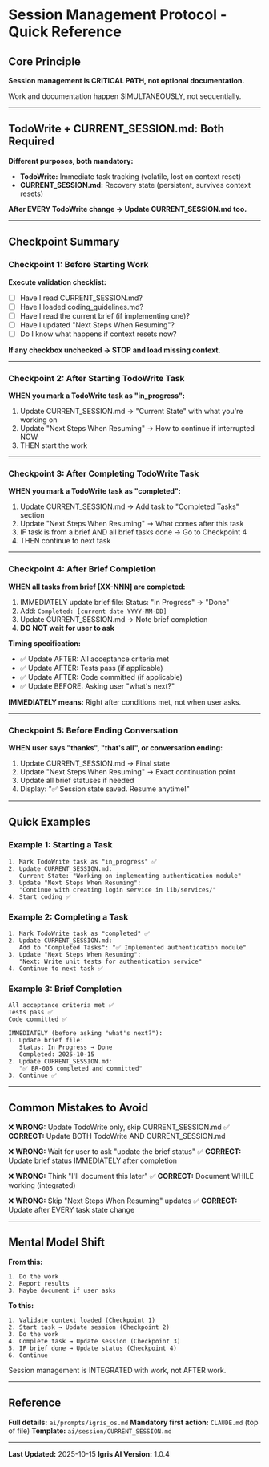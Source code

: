 # Session Management Protocol - Quick Reference

## Core Principle

**Session management is CRITICAL PATH, not optional documentation.**

Work and documentation happen SIMULTANEOUSLY, not sequentially.

---

## TodoWrite + CURRENT_SESSION.md: Both Required

**Different purposes, both mandatory:**

- **TodoWrite:** Immediate task tracking (volatile, lost on context reset)
- **CURRENT_SESSION.md:** Recovery state (persistent, survives context resets)

**After EVERY TodoWrite change → Update CURRENT_SESSION.md too.**

---

## Checkpoint Summary

### Checkpoint 1: Before Starting Work

**Execute validation checklist:**

- [ ] Have I read CURRENT_SESSION.md?
- [ ] Have I loaded coding_guidelines.md?
- [ ] Have I read the current brief (if implementing one)?
- [ ] Have I updated "Next Steps When Resuming"?
- [ ] Do I know what happens if context resets now?

**If any checkbox unchecked → STOP and load missing context.**

---

### Checkpoint 2: After Starting TodoWrite Task

**WHEN you mark a TodoWrite task as "in_progress":**

1. Update CURRENT_SESSION.md → "Current State" with what you're working on
2. Update "Next Steps When Resuming" → How to continue if interrupted NOW
3. THEN start the work

---

### Checkpoint 3: After Completing TodoWrite Task

**WHEN you mark a TodoWrite task as "completed":**

1. Update CURRENT_SESSION.md → Add task to "Completed Tasks" section
2. Update "Next Steps When Resuming" → What comes after this task
3. IF task is from a brief AND all brief tasks done → Go to Checkpoint 4
4. THEN continue to next task

---

### Checkpoint 4: After Brief Completion

**WHEN all tasks from brief [XX-NNN] are completed:**

1. IMMEDIATELY update brief file: Status: "In Progress" → "Done"
2. Add: `Completed: [current date YYYY-MM-DD]`
3. Update CURRENT_SESSION.md → Note brief completion
4. **DO NOT wait for user to ask**

**Timing specification:**

- ✅ Update AFTER: All acceptance criteria met
- ✅ Update AFTER: Tests pass (if applicable)
- ✅ Update AFTER: Code committed (if applicable)
- ✅ Update BEFORE: Asking user "what's next?"

**IMMEDIATELY means:** Right after conditions met, not when user asks.

---

### Checkpoint 5: Before Ending Conversation

**WHEN user says "thanks", "that's all", or conversation ending:**

1. Update CURRENT_SESSION.md → Final state
2. Update "Next Steps When Resuming" → Exact continuation point
3. Update all brief statuses if needed
4. Display: "✅ Session state saved. Resume anytime!"

---

## Quick Examples

### Example 1: Starting a Task

```
1. Mark TodoWrite task as "in_progress" ✅
2. Update CURRENT_SESSION.md:
   Current State: "Working on implementing authentication module"
3. Update "Next Steps When Resuming":
   "Continue with creating login service in lib/services/"
4. Start coding ✅
```

### Example 2: Completing a Task

```
1. Mark TodoWrite task as "completed" ✅
2. Update CURRENT_SESSION.md:
   Add to "Completed Tasks": "✅ Implemented authentication module"
3. Update "Next Steps When Resuming":
   "Next: Write unit tests for authentication service"
4. Continue to next task ✅
```

### Example 3: Brief Completion

```
All acceptance criteria met ✅
Tests pass ✅
Code committed ✅

IMMEDIATELY (before asking "what's next?"):
1. Update brief file:
   Status: In Progress → Done
   Completed: 2025-10-15
2. Update CURRENT_SESSION.md:
   "✅ BR-005 completed and committed"
3. Continue ✅
```

---

## Common Mistakes to Avoid

❌ **WRONG:** Update TodoWrite only, skip CURRENT_SESSION.md
✅ **CORRECT:** Update BOTH TodoWrite AND CURRENT_SESSION.md

❌ **WRONG:** Wait for user to ask "update the brief status"
✅ **CORRECT:** Update brief status IMMEDIATELY after completion

❌ **WRONG:** Think "I'll document this later"
✅ **CORRECT:** Document WHILE working (integrated)

❌ **WRONG:** Skip "Next Steps When Resuming" updates
✅ **CORRECT:** Update after EVERY task state change

---

## Mental Model Shift

**From this:**
```
1. Do the work
2. Report results
3. Maybe document if user asks
```

**To this:**
```
1. Validate context loaded (Checkpoint 1)
2. Start task → Update session (Checkpoint 2)
3. Do the work
4. Complete task → Update session (Checkpoint 3)
5. IF brief done → Update status (Checkpoint 4)
6. Continue
```

Session management is INTEGRATED with work, not AFTER work.

---

## Reference

**Full details:** `ai/prompts/igris_os.md`
**Mandatory first action:** `CLAUDE.md` (top of file)
**Template:** `ai/session/CURRENT_SESSION.md`

---

**Last Updated:** 2025-10-15
**Igris AI Version:** 1.0.4
